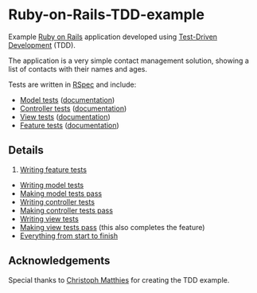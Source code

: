# Ruby-on-Rails-TDD-example

Example [Ruby on Rails](http://rubyonrails.org/) application developed using [Test-Driven Development](http://en.wikipedia.org/wiki/Test-driven_development) (TDD).

The application is a very simple contact management solution, showing a list of contacts with their names and ages.

Tests are written in [RSpec](http://rspec.info/) and include:
* [Model tests](https://github.com/hpi-swt2/Ruby-on-Rails-TDD-example/blob/feature_1_contact_list/Contacts/spec/models/contact_spec.rb) ([documentation](https://www.relishapp.com/rspec/rspec-rails/v/3-2/docs/model-specs))
* [Controller tests](https://github.com/hpi-swt2/Ruby-on-Rails-TDD-example/blob/feature_1_contact_list/Contacts/spec/controllers/contact_controller_spec.rb) ([documentation](https://www.relishapp.com/rspec/rspec-rails/v/3-2/docs/controller-specs/controller-spec))
* [View tests](https://github.com/hpi-swt2/Ruby-on-Rails-TDD-example/blob/feature_1_contact_list/Contacts/spec/views/contact/index.html.erb_spec.rb) ([documentation](https://www.relishapp.com/rspec/rspec-rails/v/3-2/docs/view-specs/view-spec))
* [Feature tests](https://github.com/hpi-swt2/Ruby-on-Rails-TDD-example/blob/feature_1_contact_list/Contacts/spec/features/contact_list_spec.rb) ([documentation](https://www.relishapp.com/rspec/rspec-rails/v/3-2/docs/feature-specs/feature-spec))

## Details
1. [Writing feature tests](https://github.com/hpi-swt2/Ruby-on-Rails-TDD-example/compare/0_start...1_feature_tests)
* [Writing model tests](https://github.com/hpi-swt2/Ruby-on-Rails-TDD-example/compare/1_feature_tests...2_model_tests)
* [Making model tests pass](https://github.com/hpi-swt2/Ruby-on-Rails-TDD-example/compare/2_model_tests...3_model_pass)
* [Writing controller tests](https://github.com/hpi-swt2/Ruby-on-Rails-TDD-example/compare/3_model_pass...4_controller_tests)
* [Making controller tests pass](https://github.com/hpi-swt2/Ruby-on-Rails-TDD-example/compare/4_controller_tests...5_controller_pass)
* [Writing view tests](https://github.com/hpi-swt2/Ruby-on-Rails-TDD-example/compare/5_controller_pass...6_view_tests)
* [Making view tests pass](https://github.com/hpi-swt2/Ruby-on-Rails-TDD-example/compare/6_view_tests...7_view_pass) (this also completes the feature)
* [Everything from start to finish](https://github.com/hpi-swt2/Ruby-on-Rails-TDD-example/compare/0_start...7_all_pass)

## Acknowledgements
Special thanks to [Christoph Matthies](https://github.com/chrisma) for creating the TDD example.
